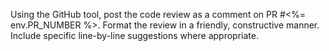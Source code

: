 Using the GitHub tool, post the code review as a comment on PR #<%= env.PR_NUMBER %>.
Format the review in a friendly, constructive manner.
Include specific line-by-line suggestions where appropriate.